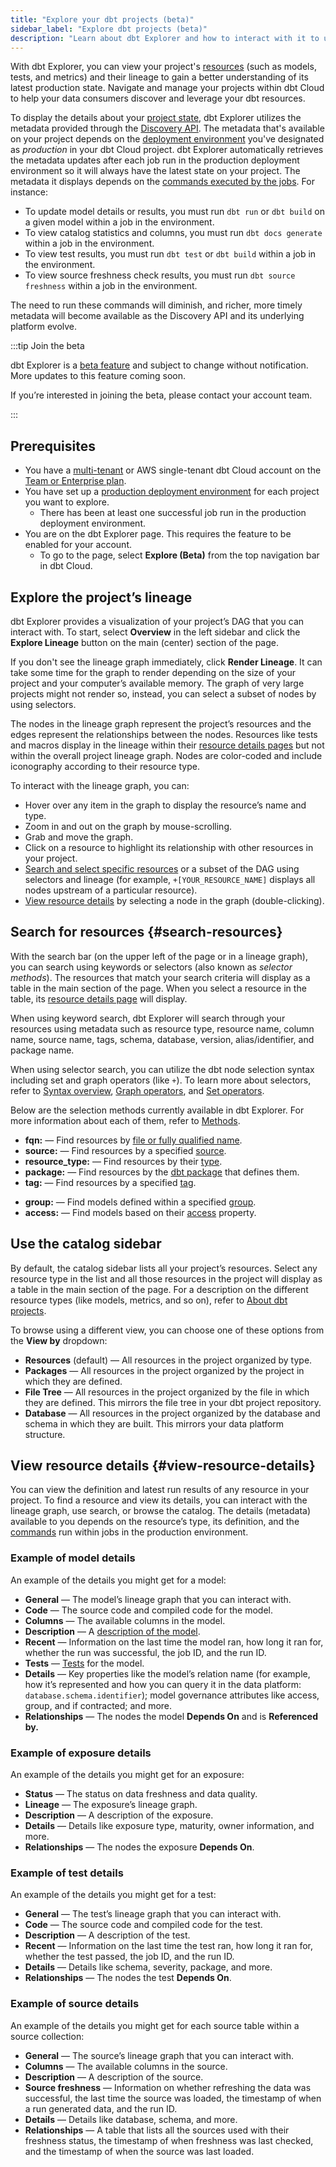 ```yaml
---
title: "Explore your dbt projects (beta)"
sidebar_label: "Explore dbt projects (beta)"
description: "Learn about dbt Explorer and how to interact with it to understand, improve, and leverage your data pipelines."
---
```


With dbt Explorer, you can view your project's [resources](/docs/build/projects) (such as models, tests, and metrics) and their <Term id="data-lineage">lineage</Term> to gain a better understanding of its latest production state. Navigate and manage your projects within dbt Cloud to help your data consumers discover and leverage your dbt resources.

To display the details about your [project state](/docs/dbt-cloud-apis/project-state), dbt Explorer utilizes the metadata provided through the [Discovery API](/docs/dbt-cloud-apis/discovery-api). The metadata that's available on your project depends on the [deployment environment](/docs/deploy/deploy-environments) you've designated as _production_ in your dbt Cloud project. dbt Explorer automatically retrieves the metadata updates after each job run in the production deployment environment so it will always have the latest state on your project. The metadata it displays depends on the [commands executed by the jobs](/docs/deploy/job-commands). For instance:

- To update model details or results, you must run `dbt run` or `dbt build` on a given model within a job in the environment.
- To view catalog statistics and columns, you must run `dbt docs generate` within a job in the environment.
- To view test results, you must run `dbt test` or `dbt build` within a job in the environment.
- To view source freshness check results, you must run `dbt source freshness` within a job in the environment.

The need to run these commands will diminish, and richer, more timely metadata will become available as the Discovery API and its underlying platform evolve.

:::tip Join the beta

dbt Explorer is a [beta feature](/docs/dbt-versions/product-lifecycles#dbt-cloud) and subject to change without notification. More updates to this feature coming soon.

If you’re interested in joining the beta, please contact your account team.
 
:::

## Prerequisites

- You have a [multi-tenant](/docs/cloud/about-cloud/tenancy#multi-tenant) or AWS single-tenant dbt Cloud account on the [Team or Enterprise plan](https://www.getdbt.com/pricing/).
- You have set up a [production deployment environment](/docs/deploy/deploy-environments#set-as-production-environment-beta) for each project you want to explore.
    - There has been at least one successful job run in the production deployment environment.
- You are on the dbt Explorer page. This requires the feature to be enabled for your account. 
    - To go to the page, select **Explore (Beta)** from the top navigation bar in dbt Cloud.

## Explore the project’s lineage

dbt Explorer provides a visualization of your project’s <Term id="dag">DAG</Term> that you can interact with. To start, select **Overview** in the left sidebar and click the **Explore Lineage** button on the main (center) section of the page. 

If you don't see the lineage graph immediately, click **Render Lineage**. It can take some time for the graph to render depending on the size of your project and your computer’s available memory. The graph of very large projects might not render so, instead, you can select a subset of nodes by using selectors.

The nodes in the lineage graph represent the project’s resources and the edges represent the relationships between the nodes. Resources like tests and macros display in the lineage within their [resource details pages](#view-resource-details) but not within the overall project lineage graph. Nodes are color-coded and include iconography according to their resource type.

To interact with the lineage graph, you can:

- Hover over any item in the graph to display the resource’s name and type.
- Zoom in and out on the graph by mouse-scrolling.
- Grab and move the graph.
- Click on a resource to highlight its relationship with other resources in your project.
- [Search and select specific resources](#search-resources) or a subset of the DAG using selectors and lineage (for example, `+[YOUR_RESOURCE_NAME]` displays all nodes upstream of a particular resource).
- [View resource details](#view-resource-details) by selecting a node in the graph (double-clicking).


<Lightbox src="/img/docs/collaborate/dbt-explorer/lineage-v1.gif" width="%" title="Explore the lineage graph" />


## Search for resources {#search-resources}
With the search bar (on the upper left of the page or in a lineage graph), you can search using keywords or selectors (also known as *selector methods*). The resources that match your search criteria will display as a table in the main section of the page. When you select a resource in the table, its [resource details page](#view-resource-details) will display.

When using keyword search, dbt Explorer will search through your resources using metadata such as resource type, resource name, column name, source name, tags, schema, database, version, alias/identifier, and package name.

When using selector search, you can utilize the dbt node selection syntax including set and graph operators (like `+`). To learn more about selectors, refer to [Syntax overview](/reference/node-selection/syntax), [Graph operators](/reference/node-selection/graph-operators), and [Set operators](/reference/node-selection/set-operators). 

Below are the selection methods currently available in dbt Explorer. For more information about each of them, refer to [Methods](/reference/node-selection/methods).   

- **fqn:** &mdash; Find resources by [file or fully qualified name](/reference/node-selection/methods#the-file-or-fqn-method).
- **source:** &mdash; Find resources by a specified [source](/reference/node-selection/methods#the-source-method).
- **resource_type:** &mdash; Find resources by their [type](/reference/node-selection/methods#the-resource_type-method).
- **package:** &mdash; Find resources by the [dbt package](/reference/node-selection/methods#the-package-method) that defines them.
- **tag:** &mdash; Find resources by a specified [tag](/reference/node-selection/methods#the-tag-method).

<VersionBlock firstVersion="1.5">

- **group:** &mdash; Find models defined within a specified [group](/reference/node-selection/methods#the-group-method).
- **access:** &mdash; Find models based on their [access](/reference/node-selection/methods#the-access-method) property.

</VersionBlock>

<Lightbox src="/img/docs/collaborate/dbt-explorer/search-v1.gif" title="Explore the search bar" />

## Use the catalog sidebar

By default, the catalog sidebar lists all your project’s resources. Select any resource type in the list and all those resources in the project will display as a table in the main section of the page. For a description on the different resource types (like models, metrics, and so on), refer to [About dbt projects](https://docs.getdbt.com/docs/build/projects). 

To browse using a different view, you can choose one of these options from the **View by** dropdown:

- **Resources** (default) &mdash; All resources in the project organized by type.
- **Packages** &mdash; All resources in the project organized by the project in which they are defined.
- **File Tree** &mdash; All resources in the project organized by the file in which they are defined. This mirrors the file tree in your dbt project repository.
- **Database** &mdash; All resources in the project organized by the database and schema in which they are built. This mirrors your data platform structure.

<Lightbox src="/img/docs/collaborate/dbt-explorer/catalog-sidebar-v1.gif" title="Explore the catalog sidebar" />

## View resource details {#view-resource-details}
You can view the definition and latest run results of any resource in your project. To find a resource and view its details, you can interact with the lineage graph, use search, or browse the catalog. The details (metadata) available to you depends on the resource’s type, its definition, and the [commands](/docs/deploy/job-commands) run within jobs in the production environment. 

<Lightbox src="/img/docs/collaborate/dbt-explorer/model-resource-details-v1.gif" title="Explore a model's resource details" />



### Example of model details

An example of the details you might get for a model:

- **General** &mdash; The model’s lineage graph that you can interact with.
- **Code** &mdash; The source code and compiled code for the model.
- **Columns** &mdash; The available columns in the model.
- **Description** &mdash; A [description of the model](/docs/collaborate/documentation#adding-descriptions-to-your-project).
- **Recent** &mdash; Information on the last time the model ran, how long it ran for, whether the run was successful, the job ID, and the run ID.
- **Tests** &mdash; [Tests](/docs/build/tests) for the model.
- **Details** &mdash; Key properties like the model’s relation name (for example, how it’s represented and how you can query it in the data platform: `database.schema.identifier`); model governance attributes like access, group, and if contracted; and more.
- **Relationships** &mdash; The nodes the model **Depends On** and is **Referenced by.**

### Example of exposure details

An example of the details you might get for an exposure:

- **Status** &mdash; The status on data freshness and data quality.
- **Lineage** &mdash; The exposure’s lineage graph.
- **Description** &mdash; A description of the exposure.
- **Details** &mdash; Details like exposure type, maturity, owner information, and more.
- **Relationships** &mdash; The nodes the exposure **Depends On**.

### Example of test details

An example of the details you might get for a test:

- **General** &mdash; The test’s lineage graph that you can interact with.
- **Code** &mdash; The source code and compiled code for the test.
- **Description** &mdash; A description of the test.
- **Recent** &mdash; Information on the last time the test ran, how long it ran for, whether the test passed, the job ID, and the run ID.
- **Details** &mdash; Details like schema, severity, package, and more.
- **Relationships** &mdash; The nodes the test **Depends On**.

### Example of source details

An example of the details you might get for each source table within a source collection:

- **General** &mdash; The source’s lineage graph that you can interact with.
- **Columns** &mdash; The available columns in the source.
- **Description** &mdash; A description of the source.
- **Source freshness** &mdash; Information on whether refreshing the data was successful, the last time the source was loaded, the timestamp of when a run generated data, and the run ID.
- **Details** &mdash; Details like database, schema, and more.
- **Relationships** &mdash; A table that lists all the sources used with their freshness status, the timestamp of when freshness was last checked, and the timestamp of when the source was last loaded.